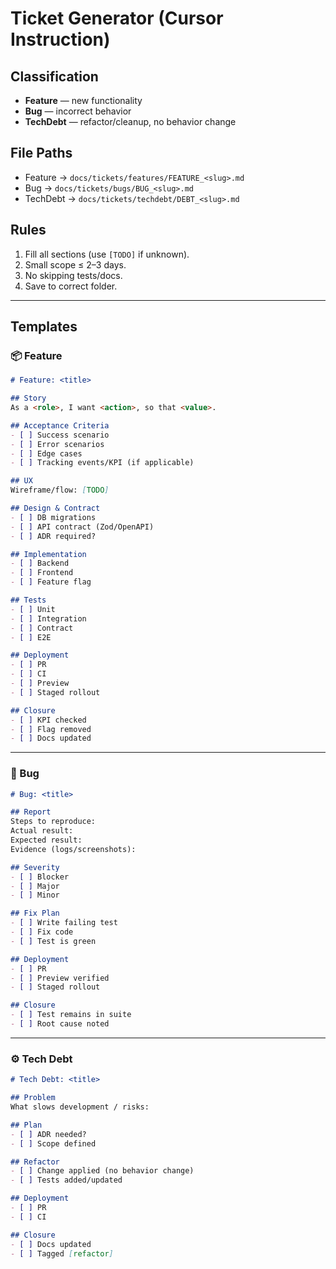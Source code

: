 # Ticket Generator (Cursor Instruction)

## Classification
- **Feature** — new functionality  
- **Bug** — incorrect behavior  
- **TechDebt** — refactor/cleanup, no behavior change  

## File Paths
- Feature → `docs/tickets/features/FEATURE_<slug>.md`  
- Bug → `docs/tickets/bugs/BUG_<slug>.md`  
- TechDebt → `docs/tickets/techdebt/DEBT_<slug>.md`  

## Rules
1. Fill all sections (use `[TODO]` if unknown).  
2. Small scope ≤ 2–3 days.  
3. No skipping tests/docs.  
4. Save to correct folder.  

---

## Templates

### 📦 Feature
```markdown
# Feature: <title>

## Story
As a <role>, I want <action>, so that <value>.

## Acceptance Criteria
- [ ] Success scenario
- [ ] Error scenarios
- [ ] Edge cases
- [ ] Tracking events/KPI (if applicable)

## UX
Wireframe/flow: [TODO]

## Design & Contract
- [ ] DB migrations
- [ ] API contract (Zod/OpenAPI)
- [ ] ADR required?

## Implementation
- [ ] Backend
- [ ] Frontend
- [ ] Feature flag

## Tests
- [ ] Unit
- [ ] Integration
- [ ] Contract
- [ ] E2E

## Deployment
- [ ] PR
- [ ] CI
- [ ] Preview
- [ ] Staged rollout

## Closure
- [ ] KPI checked
- [ ] Flag removed
- [ ] Docs updated
```

---

### 🐞 Bug
```markdown
# Bug: <title>

## Report
Steps to reproduce:  
Actual result:  
Expected result:  
Evidence (logs/screenshots):  

## Severity
- [ ] Blocker
- [ ] Major
- [ ] Minor

## Fix Plan
- [ ] Write failing test
- [ ] Fix code
- [ ] Test is green

## Deployment
- [ ] PR
- [ ] Preview verified
- [ ] Staged rollout

## Closure
- [ ] Test remains in suite
- [ ] Root cause noted
```

---

### ⚙️ Tech Debt
```markdown
# Tech Debt: <title>

## Problem
What slows development / risks:  

## Plan
- [ ] ADR needed?
- [ ] Scope defined

## Refactor
- [ ] Change applied (no behavior change)
- [ ] Tests added/updated

## Deployment
- [ ] PR
- [ ] CI

## Closure
- [ ] Docs updated
- [ ] Tagged [refactor]
```

<!-- ПОЯСНЕНИЕ: Cursor всегда будет использовать эти шаблоны -->

